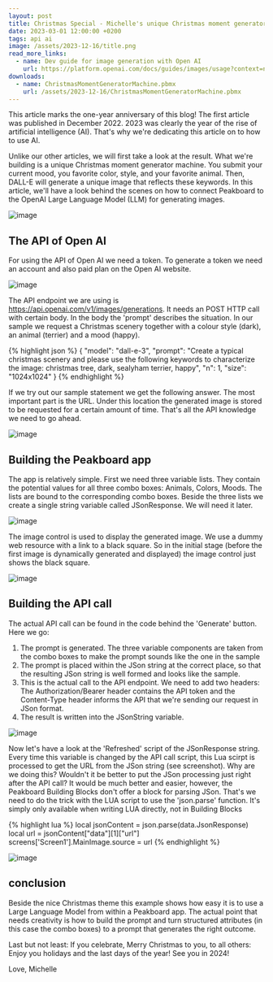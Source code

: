 ```yaml
---
layout: post
title: Christmas Special - Michelle's unique Christmas moment generator machine with crazy AI
date: 2023-03-01 12:00:00 +0200
tags: api ai
image: /assets/2023-12-16/title.png
read_more_links:
  - name: Dev guide for image generation with Open AI
    url: https://platform.openai.com/docs/guides/images/usage?context=node&lang=curl
downloads:
  - name: ChristmasMomentGeneratorMachine.pbmx
    url: /assets/2023-12-16/ChristmasMomentGeneratorMachine.pbmx
---
```


This article marks the one-year anniversary of this blog!
The first article was published in December 2022. 2023 was clearly the year of the rise of artificial intelligence (AI). That's why we're dedicating this article on to how to use AI.

Unlike our other articles, we will first take a look at the result. What we're building is a unique Christmas moment generator machine. You submit your current mood, you favorite color, style, and your favorite animal. Then, DALL-E will generate a unique image that reflects these keywords. In this article, we'll have a look behind the scenes on how to connect Peakboard to the OpenAI Large Language Model (LLM) for generating images.

![image](/assets/2023-12-16/result.gif)

## The API of Open AI

For using the API of Open AI we need a token. To generate a token we need an account and also paid plan on the Open AI website. 

![image](/assets/2023-12-16/010.png)

The API endpoint we are using is https://api.openai.com/v1/images/generations. It needs an POST HTTP call with certain body. In the body the 'prompt' describes the situation. In our sample we request a Christmas scenery together with a colour style (dark), an animal (terrier) and a mood (happy).

{% highlight json %}
{
    "model": "dall-e-3",
    "prompt": "Create a typical christmas scenery and please use the following keywords to characterize the image: christmas tree, dark, sealyham terrier, happy",
    "n": 1,
    "size": "1024x1024"
  }
{% endhighlight %}

If we try out our sample statement we get the following answer. The most important part is the URL. Under this location the generated image is stored to be requested for a certain amount of time. That's all the API knowledge we need to go ahead.

![image](/assets/2023-12-16/020.png)

## Building the Peakboard app

The app is relatively simple. First we need three variable lists. They contain the potential values for all three combo boxes: Animals, Colors, Moods. The lists are bound to the corresponding combo boxes. Beside the three lists we create a single string variable called JSonResponse. We will need it later.

![image](/assets/2023-12-16/030.png)

The image control is used to display the generated image. We use a dummy web resource with a link to a black square. So in the initial stage (before the first image is dynamically generated and displayed) the image control just shows the black square.

![image](/assets/2023-12-16/035.png)

## Building the API call

The actual API call can be found in the code behind the 'Generate' button. Here we go:

1. The prompt is generated. The three variable components are taken from the combo boxes to make the prompt sounds like the one in the sample
2. The prompt is placed within the JSon string at the correct place, so that the resulting JSon string is well formed and looks like the sample.
3. This is the actual call to the API endpoint. We need to add two headers: The Authorization/Bearer header contains the API token and the Content-Type header informs the API that we're sending our request in JSon format.
4. The result is written into the JSonString variable.

![image](/assets/2023-12-16/040.png)

Now let's have a look at the 'Refreshed' script of the JSonResponse string. Every time this variable is changed by the API call script, this Lua scirpt is processed to get the URL from the JSon string (see screenshot). Why are we doing this? Wouldn't it be better to put the JSon processing just right after the API call? It would be much better and easier, however, the Peakboard Building Blocks don't offer a block for parsing JSon. That's we need to do the trick with the LUA script to use the 'json.parse' function. It's simply only available when writing LUA directly, not in Building Blocks

{% highlight lua %}
local jsonContent = json.parse(data.JsonResponse)
local url = jsonContent["data"][1]["url"]
screens['Screen1'].MainImage.source = url
{% endhighlight %}

![image](/assets/2023-12-16/050.png)

## conclusion

Beside the nice Christmas theme this example shows how easy it is to use a Large Language Model from within a Peakboard app. The actual point that needs creativity is how to build the prompt and turn structured attributes (in this case the combo boxes) to a prompt that generates the right outcome.

Last but not least: If you celebrate, Merry Christmas to you, to all others: Enjoy you holidays and the last days of the year! See you in 2024!

Love, Michelle


